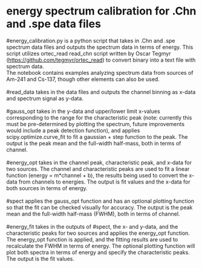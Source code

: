 # energy spectrum calibration for .Chn and .spe data files
#energy_calibration.py is a python script that takes in .Chn and .spe spectrum data files and outputs the spectrum data in terms of energy. This script utilizes ortec_read read_chn script written by Oscar Tegmyr (https://github.com/tegmyr/ortec_read) to convert binary into a text file with spectrum data. \
The notebook contains examples analyzing spectrum data from sources of Am-241 and Cs-137, though other elements can also be used. \
\
#read_data takes in the data files and outputs the channel binning as x-data and spectrum signal as y-data. \
\
#gauss_opt takes in the y-data and upper/lower limit x-values corresponding to the range for the characteristic peak (note: currently this must be pre-determined by plotting the spectrum, future improvements would include a peak detection function), and applies scipy.optimize.curve_fit to fit a gaussian + step function to the peak. The output is the peak mean and the full-width half-mass, both in terms of channel. \
\
#energy_opt takes in the channel peak, characteristic peak, and x-data for two sources. The channel and characteristic peaks are used to fit a linear function (energy = m*channel + b), the results being used to convert the x-data from channels to energies. The output is fit values and the x-data for both sources in terms of energy. \
\
#spect applies the gauss_opt function and has an optional plotting function so that the fit can be checked visually for accuracy. The output is the peak mean and the full-width half-mass (FWHM), both in terms of channel.  \
\
#energy_fit takes in the outputs of #spect, the x- and y-data, and the characteristic peaks for two sources and applies the energy_opt function. The energy_opt function is applied, and the fitting results are used to recalculate the FWHM in terms of energy. The optional plotting function will plot both spectra in terms of energy and specify the characteristic peaks. The output is the fit values. 
